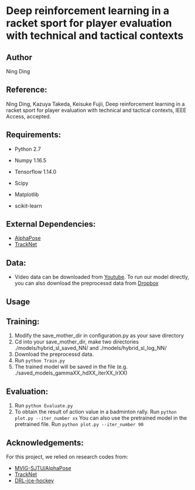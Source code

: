 # Deep reinforcement learning in a racket sport for player evaluation with technical and tactical contexts 

## Author 
Ning Ding

## Reference:
Ning Ding, Kazuya Takeda, Keisuke Fujii, Deep reinforcement learning in a racket sport for player evaluation with technical and tactical contexts, IEEE Access, accepted.

## Requirements:

* Python 2.7

* Numpy 1.16.5
* Tensorflow 1.14.0
* Scipy
* Matplotlib
* scikit-learn 

## External Dependencies:

* [AlphaPose](https://github.com/MVIG-SJTU/AlphaPose)
* [TrackNet](https://nol.cs.nctu.edu.tw:234/open-source/TrackNet)

## Data:

* Video data can be downloaded from [Youtube](https://www.youtube.com/user/bwf). To run our model directly, you can also download the preprocessd data from [Dropbox](https://www.dropbox.com/sh/vxxgnnsn8ze0usl/AAD7ew6tQsgymsacemU0y6uSa?dl=0)


## Usage 

## Training:
1. Modify the save_mother_dir in configuration.py as your save directory
2. Cd into your save_mother_dir, make two directories ./models/hybrid_sl_saved_NN/ and ./models/hybrid_sl_log_NN/
3. Download the preprocessd data.
4. Run ```python Train.py```  
5. The trained model will be saved in the file (e.g. ./saved_models_gammaXX_hdXX_iterXX_lrXX)

## Evaluation:
1. Run ```python Evaluate.py```  
2. To obtain the result of action value in a badminton rally. Run ```python plot.py --iter_number xx``` You can also use the pretrained model in the pretrained file. Run ```python plot.py --iter_number 90```
 
## Acknowledgements:
For this project, we relied on research codes from:
* [MVIG-SJTU/AlphaPose](https://github.com/MVIG-SJTU/AlphaPose)
* [TrackNet](https://nol.cs.nctu.edu.tw:234/open-source/TrackNet)
* [DRL-ice-hockey](https://github.com/Guiliang/DRL-ice-hockey)
